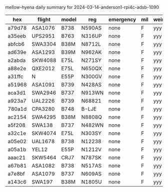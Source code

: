 mellow-hyena daily summary for 2024-03-14-anderson1-rpi4c-adsb-1090

|hex|flight|model|reg|emergency|mil|weirdo|
|--|--|--|--|--|--|--|
|a79d78|ASA1076|B738|N590AS|none|F|yyy|
|a35eeb|UPS2951|B763|N316UP|none|F|yyy|
|abfcb6|SWA3304|B38M|N8712L|none|F|yyy|
|ad639e|ASA1293|B39M|N962AK|none|F|yyy|
|a2abda|SKW4088|E75L|N271SY|none|F|yyy|
|a88e2e|QXE2012|E75L|N650QX|none|F|yyy|
|a31ffc|N|E55P|N300GV|none|F|yyy|
|a51968|ASA1091|B739|N428AS|none|F|yyy|
|aca3d1|SWA2946|B737|N913WN|none|F|yyy|
|a923a7|UAL2226|B739|N68821|none|F|yyy|
|780a1d|CPA3280|B748|B-LJE|none|F|yyy|
|ac2154|SWA4295|B38M|N8808Q|none|F|yyy|
|a5f208|SWA138|B737|N482WN|none|F|yyy|
|a32c1e|SKW4074|E75L|N303SY|none|F|yyy|
|a05e02|UAL1678|B738|N12238|none|F|yyy|
|a05a1b|YEL12|E55P|N1212V|none|F|yyy|
|aaac21|SKW5464|CRJ7|N787SK|none|F|yyy|
|a67b81|ASA1082|B738|N517AS|none|F|yyy|
|a7e8bf|ASA1079|B737|N609AS|none|F|yyy|
|a143c6|SWA197|B38M|N1805U|none|F|yyy|

